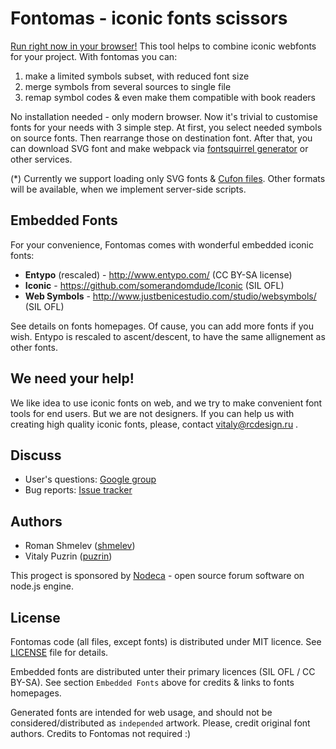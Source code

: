Fontomas - iconic fonts scissors
================================

[Run right now in your browser!](http://nodeca.github.com/fontomas/) This tool
helps to combine iconic webfonts for your project. With fontomas you can:

1. make a limited symbols subset, with reduced font size
2. merge symbols from several sources to single file
3. remap symbol codes & even make them compatible with book readers

No installation needed - only modern browser. Now it's trivial to customise
fonts for your needs with 3 simple step. At first, you select needed symbols
on source fonts. Then rearrange those on destination font. After that, you can
download SVG font and make webpack via [fontsquirrel generator](http://www.fontsquirrel.com/fontface/generator)
or other services.

(*) Currently we support loading only SVG fonts & [Cufon files](http://cufon.shoqolate.com/generate/).
Other formats will be available, when we implement server-side scripts.

## Embedded Fonts

For your convenience, Fontomas comes with wonderful embedded iconic fonts:

- __Entypo__ (rescaled) - http://www.entypo.com/ (CC BY-SA license)
- __Iconic__ - https://github.com/somerandomdude/Iconic (SIL OFL)
- __Web Symbols__ - http://www.justbenicestudio.com/studio/websymbols/ (SIL OFL)

See details on fonts homepages. Of cause, you can add more fonts if you wish.
Entypo is rescaled to ascent/descent, to have the same allignement as other fonts.


## We need your help!

We like idea to use iconic fonts on web, and we try to make convenient font
tools for end users. But we are not designers. If you can help us with creating
high quality iconic fonts, please, contact vitaly@rcdesign.ru .


## Discuss

- User's questions: [Google group](https://groups.google.com/group/fontomas-project/)
- Bug reports: [Issue tracker](https://github.com/nodeca/fontomas/issues)


## Authors

- Roman Shmelev ([shmelev](https://github.com/shmelev))
- Vitaly Puzrin ([puzrin](https://github.com/puzrin))

This progect is sponsored by [Nodeca](https://github.com/nodeca) - open source
forum software on node.js engine.


## License

Fontomas code (all files, except fonts) is distributed under MIT licence. See
[LICENSE](https://github.com/nodeca/fontomas/blob/master/LICENSE) file for details.

Embedded fonts are distributed unter their primary licences (SIL OFL / CC BY-SA).
See section `Embedded Fonts` above for credits & links to fonts homepages.

Generated fonts are intended for web usage, and should not be
considered/distributed as `independed` artwork. Please, credit original font authors.
Credits to Fontomas not required :)
